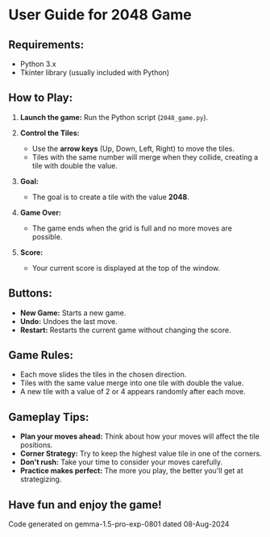 # User Guide for 2048 Game

## Requirements:

* Python 3.x
* Tkinter library (usually included with Python)

## How to Play:

1. **Launch the game:** Run the Python script (`2048_game.py`).

2. **Control the Tiles:**
   * Use the **arrow keys** (Up, Down, Left, Right) to move the tiles.
   * Tiles with the same number will merge when they collide, creating a tile with double the value.

3. **Goal:**
   * The goal is to create a tile with the value **2048**.

4. **Game Over:**
   * The game ends when the grid is full and no more moves are possible.

5. **Score:**
   * Your current score is displayed at the top of the window.

## Buttons:

* **New Game:** Starts a new game.
* **Undo:** Undoes the last move.
* **Restart:** Restarts the current game without changing the score.

## Game Rules:

* Each move slides the tiles in the chosen direction.
* Tiles with the same value merge into one tile with double the value.
* A new tile with a value of 2 or 4 appears randomly after each move.

## Gameplay Tips:

* **Plan your moves ahead:** Think about how your moves will affect the tile positions.
* **Corner Strategy:** Try to keep the highest value tile in one of the corners.
* **Don't rush:** Take your time to consider your moves carefully.
* **Practice makes perfect:** The more you play, the better you'll get at strategizing.

## Have fun and enjoy the game!

Code generated on gemma-1.5-pro-exp-0801 dated 08-Aug-2024